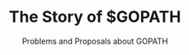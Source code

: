 ---
title: "The Story of $GOPATH"
subtitle: "Problems and Proposals about GOPATH"
event: "GopherConIndia 2017"
event-fulltitle:
event-url: "http://www.gophercon.in/"
location: "Pune, India"
slides: "https://speakerdeck.com/nikinath/the-story-of-gopath"
---